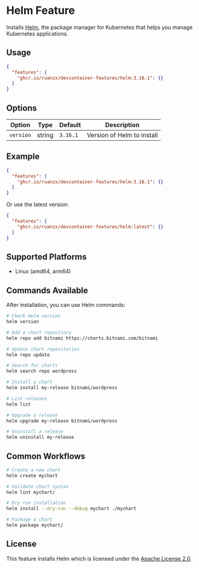 # Helm Feature

Installs [Helm](https://helm.sh/), the package manager for Kubernetes that helps you manage Kubernetes applications.

## Usage

```json
{
  "features": {
    "ghcr.io/ruanzx/devcontainer-features/helm:3.16.1": {}
  }
}
```

## Options

| Option | Type | Default | Description |
|--------|------|---------|-------------|
| `version` | string | `3.16.1` | Version of Helm to install |

## Example

```json
{
  "features": {
    "ghcr.io/ruanzx/devcontainer-features/helm:3.16.1": {}
  }
}
```

Or use the latest version:

```json
{
  "features": {
    "ghcr.io/ruanzx/devcontainer-features/helm:latest": {}
  }
}
```

## Supported Platforms

- Linux (amd64, arm64)

## Commands Available

After installation, you can use Helm commands:

```bash
# Check Helm version
helm version

# Add a chart repository
helm repo add bitnami https://charts.bitnami.com/bitnami

# Update chart repositories
helm repo update

# Search for charts
helm search repo wordpress

# Install a chart
helm install my-release bitnami/wordpress

# List releases
helm list

# Upgrade a release
helm upgrade my-release bitnami/wordpress

# Uninstall a release
helm uninstall my-release
```

## Common Workflows

```bash
# Create a new chart
helm create mychart

# Validate chart syntax
helm lint mychart/

# Dry run installation
helm install --dry-run --debug mychart ./mychart

# Package a chart
helm package mychart/
```

## License

This feature installs Helm which is licensed under the [Apache License 2.0](https://github.com/helm/helm/blob/main/LICENSE).
